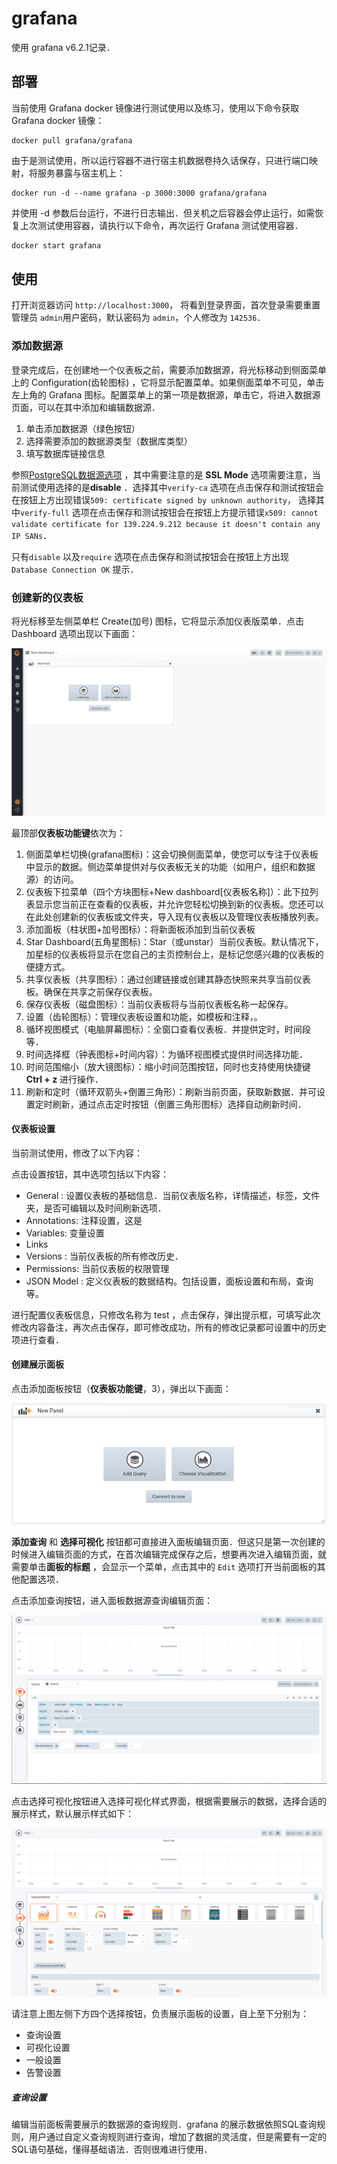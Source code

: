 # grafana

使用 grafana v6.2.1记录．

## 部署

当前使用 Grafana docker 镜像进行测试使用以及练习，使用以下命令获取 Grafana docker 镜像：

```
docker pull grafana/grafana
```

由于是测试使用，所以运行容器不进行宿主机数据卷持久话保存，只进行端口映射，将服务暴露与宿主机上：

```shell
docker run -d --name grafana -p 3000:3000 grafana/grafana
```

并使用 -d 参数后台运行，不进行日志输出．但关机之后容器会停止运行，如需恢复上次测试使用容器，请执行以下命令，再次运行 Grafana 测试使用容器．

```bash
docker start grafana
```



 ## 使用

打开浏览器访问 `http://localhost:3000`， 将看到登录界面，首次登录需要重置管理员 `admin`用户密码，默认密码为 `admin`，个人修改为 `142536`．

### 添加数据源

登录完成后，在创建地一个仪表板之前，需要添加数据源，将光标移动到侧面菜单上的 Configuration(齿轮图标) ，它将显示配置菜单。如果侧面菜单不可见，单击左上角的 Grafana 图标。配置菜单上的第一项是数据源，单击它，将进入数据源页面，可以在其中添加和编辑数据源．

1. 单击添加数据源（绿色按钮）
2. 选择需要添加的数据源类型（数据库类型）
3. 填写数据库链接信息

参照[PostgreSQL数据源选项](<https://grafana.com/docs/features/datasources/postgres/#data-source-options>) ，其中需要注意的是 **SSL Mode** 选项需要注意，当前测试使用选择的是**disable** ．选择其中`verify-ca` 选项在点击保存和测试按钮会在按钮上方出现错误`509: certificate signed by unknown authority`， 选择其中`verify-full` 选项在点击保存和测试按钮会在按钮上方提示错误`x509: cannot validate certificate for 139.224.9.212 because it doesn't contain any IP SANs`．

只有`disable` 以及`require` 选项在点击保存和测试按钮会在按钮上方出现 `Database Connection OK` 提示．

### 创建新的仪表板

将光标移至左侧菜单栏 Create(加号) 图标，它将显示添加仪表版菜单．点击 Dashboard 选项出现以下画面：

![1559634247099](image/grafana_dashboard.png)

最顶部**仪表板功能键**依次为：

1. 侧面菜单栏切换(grafana图标)：这会切换侧面菜单，使您可以专注于仪表板中显示的数据。侧边菜单提供对与仪表板无关的功能（如用户，组织和数据源）的访问。
2. 仪表板下拉菜单（四个方块图标+New dashboard[仪表板名称]）：此下拉列表显示您当前正在查看的仪表板，并允许您轻松切换到新的仪表板。您还可以在此处创建新的仪表板或文件夹，导入现有仪表板以及管理仪表板播放列表。
3. 添加面板（柱状图+加号图标）：将新面板添加到当前仪表板
4. Star Dashboard(五角星图标)：Star（或unstar）当前仪表板。默认情况下，加星标的仪表板将显示在您自己的主页控制台上，是标记您感兴趣的仪表板的便捷方式。
5. 共享仪表板（共享图标）：通过创建链接或创建其静态快照来共享当前仪表板。确保在共享之前保存仪表板。
6. 保存仪表板（磁盘图标）：当前仪表板将与当前仪表板名称一起保存。
7. 设置（齿轮图标）：管理仪表板设置和功能，如模板和注释，。
8. 循环视图模式（电脑屏幕图标）：全窗口查看仪表板．并提供定时，时间段等．
9. 时间选择框（钟表图标+时间内容）：为循环视图模式提供时间选择功能．
10. 时间范围缩小（放大镜图标）：缩小时间范围按钮，同时也支持使用快捷键 **Ctrl + z** 进行操作．
11. 刷新和定时（循环双箭头+倒置三角形）：刷新当前页面，获取新数据．并可设置定时刷新，通过点击定时按钮（倒置三角形图标）选择自动刷新时间．

#### 仪表板设置

当前测试使用，修改了以下内容：

点击设置按钮，其中选项包括以下内容：

+ General : 设置仪表板的基础信息．当前仪表版名称，详情描述，标签，文件夹，是否可编辑以及时间刷新选项．
+ Annotations:  注释设置，这是
+ Variables: 变量设置
+ Links
+ Versions : 当前仪表板的所有修改历史．
+ Permissions: 当前仪表板的权限管理
+ JSON Model : 定义仪表板的数据结构。包括设置，面板设置和布局，查询等。

进行配置仪表板信息，只修改名称为 test ，点击保存，弹出提示框，可填写此次修改内容备注，再次点击保存，即可修改成功，所有的修改记录都可设置中的历史项进行查看．

#### 创建展示面板

点击添加面板按钮（**仪表板功能键**，3），弹出以下画面：

![添加展示面板](image/add-panel.png)

**添加查询** 和 **选择可视化** 按钮都可直接进入面板编辑页面．但这只是第一次创建的时候进入编辑页面的方式，在首次编辑完成保存之后，想要再次进入编辑页面，就需要单击**面板的标题** ，会显示一个菜单，点击其中的 `Edit` 选项打开当前面板的其他配置选项．

点击添加查询按钮，进入面板数据源查询编辑页面：

![数据源查询编辑](image/grafana_add_query.png)

点击选择可视化按钮进入选择可视化样式界面，根据需要展示的数据，选择合适的展示样式，默认展示样式如下：

![可视化样式选择](image/grafana-choose_visualization.png)



请注意上图左侧下方四个选择按钮，负责展示面板的设置，自上至下分别为：

+ 查询设置
+ 可视化设置
+ 一般设置
+ 告警设置



##### 查询设置

编辑当前面板需要展示的数据源的查询规则．grafana 的展示数据依照SQL查询规则，用户通过自定义查询规则进行查询，增加了数据的灵活度，但是需要有一定的SQL语句基础，懂得基础语法．否则很难进行使用．


